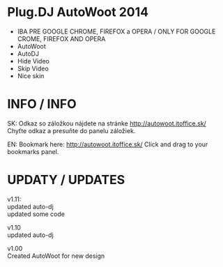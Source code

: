 Plug.DJ AutoWoot 2014
=====================

* IBA PRE GOOGLE CHROME, FIREFOX a OPERA / ONLY FOR GOOGLE CROME, FIREFOX AND OPERA
* AutoWoot
* AutoDJ
* Hide Video
* Skip Video
* Nice skin

INFO / INFO
=====================

SK:
Odkaz so záložkou nájdete na stránke http://autowoot.itoffice.sk/
Chyťte odkaz a presuňte do panelu záložiek. 


EN:
Bookmark here: http://autowoot.itoffice.sk/
Click and drag to your bookmarks panel.



UPDATY / UPDATES
=====================
v1.11:<br>
updated auto-dj<br>
updated some code

v1.10<br>
updated auto-dj

v1.00<br>
Created AutoWoot for new design
